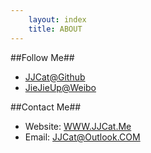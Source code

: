 ```yaml
---
    layout: index
    title: ABOUT
---
```

##Follow Me##


- [JJCat@Github](http://github.com/jjcat "github")
- [JieJieUp@Weibo](http://weibo.com/jiejieup "sina weibo")

##Contact  Me##


- Website: [WWW.JJCat.Me](http://www.JJCat.me)
- Email:   JJCat@Outlook.COM

 
